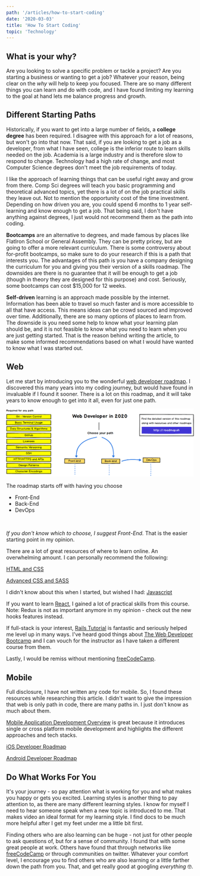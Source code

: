 ```yaml
---
path: '/articles/how-to-start-coding'
date: '2020-03-03'
title: 'How To Start Coding'
topic: 'Technology'
---
```


## What is your why?

Are you looking to solve a specific problem or tackle a project?  Are you starting a business or wanting to get a job?  Whatever your reason, being clear on the _why_ will help to keep you focused.  There are so many different things you can learn and do with code, and I have found limiting my learning to the goal at hand lets me balance progress and growth.  

## Different Starting Paths

Historically, if you want to get into a large number of fields, a **college degree** has been required.  I disagree with this approach for a lot of reasons, but won't go into that now.  That said, if you are looking to get a job as a developer, from what I have seen, college is the inferior route to learn skills needed on the job.  Academia is a large industry and is therefore slow to respond to change.  Technology had a high rate of change, and most Computer Science degrees don't meet the job requirements of today.

I like the approach of learning things that can be useful right away and grow from there.  Comp Sci degrees will teach you basic programming and theoretical advanced topics, yet there is a lot of on the job practical skills they leave out.  Not to mention the opportunity cost of the time investment.  Depending on how driven you are, you could spend 6 months to 1 year self-learning and know enough to get a job.  That being said, I don't have anything against degrees, I just would not recommend them as the path into coding.

**Bootcamps** are an alternative to degrees, and made famous by places like FlatIron School or General Assembly.  They can be pretty pricey, but are going to offer a more relevant curriculum.  There is some controversy about for-profit bootcamps, so make sure to do your research if this is a path that interests you.  The advantages of this path is you have a company designing the curriculum for you and giving you their version of a skills roadmap.  The downsides are there is no guarantee that it will be enough to get a job (though in theory they are designed for this purpose) and cost.  Seriously, some bootcamps can cost $15,000 for 12 weeks.

**Self-driven** learning is an approach made possible by the internet.  Information has been able to travel so much faster and is more accessible to all that have access.  This means ideas can be crowd sourced and improved over time.  Additionally, there are so many options of places to learn from.  The downside is you need some help to know what your learning plan should be, and it is not feasible to know what you need to learn when you are just getting started.  That is the reason behind writing the article, to make some informed recommendations based on what I would have wanted to know what I was started out.

## Web

Let me start by introducing you to the wonderful [web developer roadmap](https://github.com/kamranahmedse/developer-roadmap).  I discovered this many years into my coding journey, but would have found in invaluable if I found it sooner.  There is a lot on this roadmap, and it will take years to know enough to get into it all, even for just one path.

![Web Developer Roadmap](web-dev-roadmap.png)

The roadmap starts off with having you choose

- Front-End
- Back-End
- DevOps

<br>

*If you don't know which to choose, I suggest Front-End.*  That is the easier starting point in my opinion.

There are a lot of great resources of where to learn online.  An overwhelming amount.  I can personally recommend the following:

[HTML and CSS](https://www.udemy.com/course/design-and-develop-a-killer-website-with-html5-and-css3/)

[Advanced CSS and SASS](https://www.udemy.com/course/advanced-css-and-sass/)

I didn't know about this when I started, but wished I had:
[Javascript](https://www.freecodecamp.org/news/the-complete-javascript-handbook-f26b2c71719c/)

If you want to learn [React](https://www.udemy.com/course/react-redux/), I gained a lot of practical skills from this course.  Note: Redux is not as important anymore in my opinion -  check out the new hooks features instead.

If full-stack is your interest, [Rails Tutorial](https://www.railstutorial.org/book) is fantastic and seriously helped me level up in many ways.  I've heard good things about [The Web Developer Bootcamp](https://www.udemy.com/course/the-web-developer-bootcamp/) and I can vouch for the instructor as I have taken a different course from them.

Lastly, I would be remiss without mentioning [freeCodeCamp](https://www.freecodecamp.org/).


## Mobile

Full disclosure, I have not written any code for mobile.  So, I found these resources while researching this article.  I didn't want to give the impression that web is only path in code, there are many paths in.  I just don't know as much about them.

[Mobile Application Development Overview](https://hackernoon.com/a-roadmap-to-application-development-bfa2e32fcd82) is great because it introduces single or cross platform mobile development and highlights the different approaches and tech stacks.

[iOS Developer Roadmap](https://github.com/BohdanOrlov/iOS-Developer-Roadmap)

[Android Developer Roadmap](https://github.com/mobile-roadmap/android-developer-roadmap)

## Do What Works For You

It's your journey - so pay attention what is working for you and what makes you happy or gets you excited.  Learning styles is another thing to pay attention to, as there are many different learning styles.  I know for myself I need to hear someone speak when a new topic is introduced to me.  That makes video an ideal format for my learning style.  I find docs to be much more helpful after I get my feet under me a little bit first.

Finding others who are also learning can be huge - not just for other people to ask questions of, but for a sense of community.  I found that with some great people at work.  Others have found that through networks like [freeCodeCamp](https://www.freecodecamp.org/) or through communities on twitter.  Whatever your comfort level, I encourage you to find others who are also learning or a little farther down the path from you.  That, and get really good at googling *everything* 🤓.


